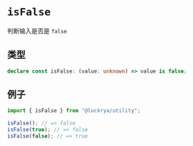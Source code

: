# `isFalse`

判断输入是否是 `false`

## 类型

```ts
declare const isFalse: (value: unknown) => value is false;
```

## 例子

```ts
import { isFalse } from "@luckrya/utility";

isFalse(); // => false
isFalse(true); // => false
isFalse(false); // => true
```
